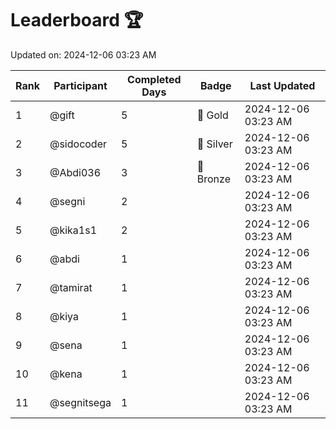 # Leaderboard 🏆

Updated on: 2024-12-06 03:23 AM

| Rank | Participant       | Completed Days | Badge      | Last Updated         |
|------|-------------------|----------------|------------|----------------------|
| 1    | @gift             | 5              | 🏅 Gold     | 2024-12-06 03:23 AM |
| 2    | @sidocoder        | 5              | 🥈 Silver   | 2024-12-06 03:23 AM |
| 3    | @Abdi036          | 3              | 🥉 Bronze   | 2024-12-06 03:23 AM |
| 4    | @segni            | 2              |            | 2024-12-06 03:23 AM |
| 5    | @kika1s1          | 2              |            | 2024-12-06 03:23 AM |
| 6    | @abdi             | 1              |            | 2024-12-06 03:23 AM |
| 7    | @tamirat          | 1              |            | 2024-12-06 03:23 AM |
| 8    | @kiya             | 1              |            | 2024-12-06 03:23 AM |
| 9    | @sena             | 1              |            | 2024-12-06 03:23 AM |
| 10   | @kena             | 1              |            | 2024-12-06 03:23 AM |
| 11   | @segnitsega       | 1              |            | 2024-12-06 03:23 AM |
